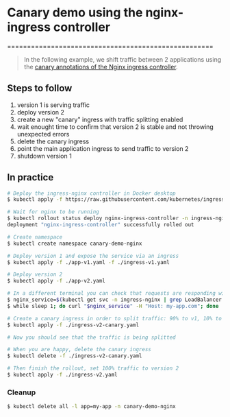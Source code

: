 # Canary demo using the nginx-ingress controller
====================================================

> In the following example, we shift traffic between 2 applications using the
[canary annotations of the Nginx ingress
controller](https://kubernetes.github.io/ingress-nginx/user-guide/nginx-configuration/annotations/#canary).

## Steps to follow

1. version 1 is serving traffic
1. deploy version 2
1. create a new "canary" ingress with traffic splitting enabled
1. wait enought time to confirm that version 2 is stable and not throwing
   unexpected errors
1. delete the canary ingress
1. point the main application ingress to send traffic to version 2
1. shutdown version 1

## In practice

```bash
# Deploy the ingress-nginx controller in Docker desktop
$ kubectl apply -f https://raw.githubusercontent.com/kubernetes/ingress-nginx/controller-v0.48.1/deploy/static/provider/cloud/deploy.yaml

# Wait for nginx to be running
$ kubectl rollout status deploy nginx-ingress-controller -n ingress-nginx -w
deployment "nginx-ingress-controller" successfully rolled out

# Create namespace
$ kubectl create namespace canary-demo-nginx

# Deploy version 1 and expose the service via an ingress
$ kubectl apply -f ./app-v1.yaml -f ./ingress-v1.yaml

# Deploy version 2
$ kubectl apply -f ./app-v2.yaml

# In a different terminal you can check that requests are responding with version 1
$ nginx_service=$(kubectl get svc -n ingress-nginx | grep LoadBalancer | awk '{print $4}')
$ while sleep 1; do curl "$nginx_service" -H "Host: my-app.com"; done

# Create a canary ingress in order to split traffic: 90% to v1, 10% to v2
$ kubectl apply -f ./ingress-v2-canary.yaml

# Now you should see that the traffic is being splitted

# When you are happy, delete the canary ingress
$ kubectl delete -f ./ingress-v2-canary.yaml

# Then finish the rollout, set 100% traffic to version 2
$ kubectl apply -f ./ingress-v2.yaml
```

### Cleanup

```bash
$ kubectl delete all -l app=my-app -n canary-demo-nginx
```
